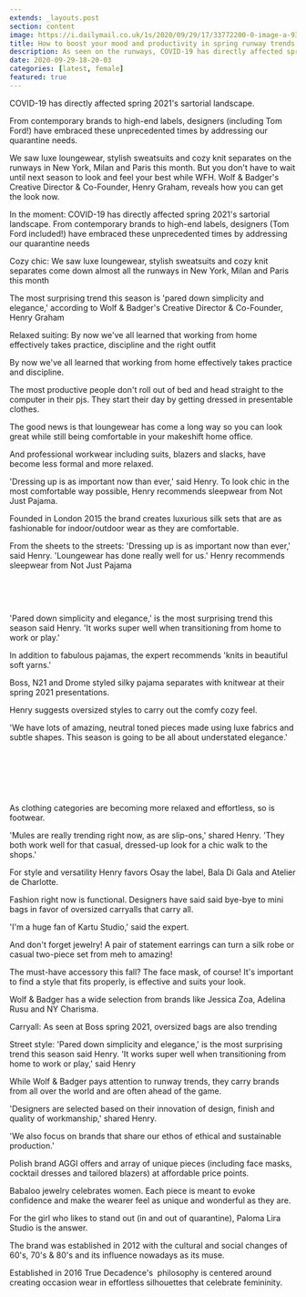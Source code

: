 ```yaml
---
extends: _layouts.post
section: content
image: https://i.dailymail.co.uk/1s/2020/09/29/17/33772200-0-image-a-93_1601396360565.jpg 
title: How to boost your mood and productivity in spring runway trends now 
description: As seen on the runways, COVID-19 has directly affected spring 2021s sartorial landscape. Wolf & Badgers Creative Director & Co-Founder, Henry Graham, reveals how you can get the look now. 
date: 2020-09-29-18-20-03 
categories: [latest, female] 
featured: true 
--- 
```

COVID-19 has directly affected spring 2021's sartorial landscape.

From contemporary brands to high-end labels, designers (including Tom Ford!) have embraced these unprecedented times by addressing our quarantine needs. 

We saw luxe loungewear, stylish sweatsuits and cozy knit separates on the runways in New York, Milan and Paris this month. But you don't have to wait until next season to look and feel your best while WFH. Wolf & Badger's Creative Director & Co-Founder, Henry Graham, reveals how you can get the look now.

In the moment: COVID-19 has directly affected spring 2021's sartorial landscape. From contemporary brands to high-end labels, designers (Tom Ford included!) have embraced these unprecedented times by addressing our quarantine needs

Cozy chic: We saw luxe loungewear, stylish sweatsuits and cozy knit separates come down almost all the runways in New York, Milan and Paris this month

The most surprising trend this season is 'pared down simplicity and elegance,' according to Wolf & Badger's Creative Director & Co-Founder, Henry Graham

Relaxed suiting: By now we've all learned that working from home effectively takes practice, discipline and the right outfit

By now we've all learned that working from home effectively takes practice and discipline. 

The most productive people don't roll out of bed and head straight to the computer in their pjs. They start their day by getting dressed in presentable clothes. 

The good news is that loungewear has come a long way so you can look great while still being comfortable in your makeshift home office.

And professional workwear including suits, blazers and slacks, have become less formal and more relaxed.  

'Dressing up is as important now than ever,' said Henry. To look chic in the most comfortable way possible, Henry recommends sleepwear from Not Just Pajama.  

Founded in London 2015 the brand creates luxurious silk sets that are as fashionable for indoor/outdoor wear as they are comfortable. 

From the sheets to the streets: 'Dressing up is as important now than ever,' said Henry. 'Loungewear has done really well for us.' Henry recommends sleepwear from Not Just Pajama





 





 

'Pared down simplicity and elegance,' is the most surprising trend this season said Henry. 'It works super well when transitioning from home to work or play.'

In addition to fabulous pajamas, the expert recommends 'knits in beautiful soft yarns.'

Boss, N21 and Drome styled silky pajama separates with knitwear at their spring 2021 presentations.

Henry suggests oversized styles to carry out the comfy cozy feel.  

'We have lots of amazing, neutral toned pieces made using luxe fabrics and subtle shapes. This season is going to be all about understated elegance.' 









 









 

 

As clothing categories are becoming more relaxed and effortless, so is footwear. 

'Mules are really trending right now, as are slip-ons,' shared Henry. 'They both work well for that casual, dressed-up look for a chic walk to the shops.' 

For style and versatility Henry favors Osay the label, Bala Di Gala and Atelier de Charlotte.

Fashion right now is functional. Designers have said said bye-bye to mini bags in favor of oversized carryalls that carry all. 

'I'm a huge fan of Kartu Studio,' said the expert.

And don't forget jewelry! A pair of statement earrings can turn a silk robe or casual two-piece set from meh to amazing!

The must-have accessory this fall? The face mask, of course! It's important to find a style that fits properly, is effective and suits your look.

Wolf & Badger has a wide selection from brands like Jessica Zoa, Adelina Rusu and NY Charisma.   

Carryall: As seen at Boss spring 2021, oversized bags are also trending

Street style: 'Pared down simplicity and elegance,' is the most surprising trend this season said Henry. 'It works super well when transitioning from home to work or play,' said Henry

While Wolf & Badger pays attention to runway trends, they carry brands from all over the world and are often ahead of the game.  

'Designers are selected based on their innovation of design, finish and quality of workmanship,' shared Henry.

'We also focus on brands that share our ethos of ethical and sustainable production.'

Polish brand AGGI offers and array of unique pieces (including face masks, cocktail dresses and tailored blazers) at affordable price points.   

 Babaloo jewelry celebrates women. Each piece is meant to evoke confidence and make the wearer feel as unique and wonderful as they are.  

For the girl who likes to stand out (in and out of quarantine), Paloma Lira Studio is the answer.

The brand was established in 2012 with the cultural and social changes of 60's, 70's & 80's and its influence nowadays as its muse. 

Established in 2016 True Decadence's  philosophy is centered around creating occasion wear in effortless silhouettes that celebrate femininity.      







 









 

